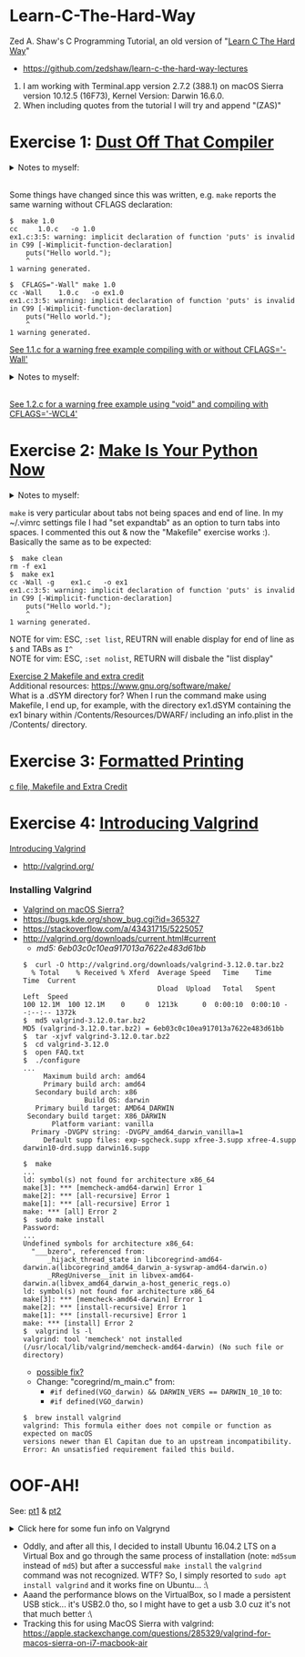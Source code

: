 # Learn-C-The-Hard-Way
Zed A. Shaw's C Programming Tutorial, an old version of "[Learn C The Hard Way](https://web.archive.org/web/20140722163343/http://c.learncodethehardway.org:80/book/)"  
- https://github.com/zedshaw/learn-c-the-hard-way-lectures
1. I am working with Terminal.app version 2.7.2 (388.1) on macOS Sierra version 10.12.5 (16F73), Kernel Version: Darwin 16.6.0.  
2. When including quotes from the tutorial I will try and append "(ZAS)"  

# Exercise 1: [Dust Off That Compiler](https://web.archive.org/web/20140714084954/http://c.learncodethehardway.org:80/book/ex1.html)

<details><summary> Notes to myself:</summary>Difference between `puts` and `printf`: [puts prints appends newline, printf allows http://stackoverflow.com/a/2454491/5225057)  
Odd, in the command line I can use `$ printf $ "ab\bcd"` to displat "acd" but `puts` returns "command not found." Not sure why since `man puts` displays the manual. There's also fputs. ...why the 3 in `man 3 puts`? Answer: https://en.wikipedia.org/wiki/Man_page#Manual_sections  
</details><br>  

Some things have changed since this was written, e.g. `make` reports the same warning without CFLAGS declaration:  
```
$  make 1.0
cc     1.0.c   -o 1.0
ex1.c:3:5: warning: implicit declaration of function 'puts' is invalid in C99 [-Wimplicit-function-declaration]
    puts("Hello world.");
    ^
1 warning generated.
```
```
$  CFLAGS="-Wall" make 1.0
cc -Wall    1.0.c   -o ex1.0
ex1.c:3:5: warning: implicit declaration of function 'puts' is invalid in C99 [-Wimplicit-function-declaration]
    puts("Hello world.");
    ^
1 warning generated.
```

[See 1.1.c for a warning free example compiling with or without CFLAGS='-Wall'](01/1.1.c)

<details><summary>Notes to myself:</summary>  

Of note, the `CFLAGS='-WCL4'` compile warns about the unused parameters:  

```
$  CFLAGS='-WCL4' make 1.0
cc -WCL4    1.0.c   -o 1.0
ex1.c:3:5: warning: implicit declaration of function 'puts' is invalid in C99 [-Wimplicit-function-declaration]
    puts("Hello world.");
    ^
ex1.c:1:14: warning: unused parameter 'argc' [-Wunused-parameter]
int main(int argc, char *argv[])
             ^
ex1.c:1:26: warning: unused parameter 'argv' [-Wunused-parameter]
int main(int argc, char *argv[])
                         ^
3 warnings generated.
```

I "discovered" this flag option because I accidentally wrote `CFLAGS="-WALL"` (all caps) and got the message "`did you mean '-WCL4'?`" and tried it. This flag option also warns about the unused parameters. Not sure what other conditions it covers. Also not sure if `$ man make` is where I should be looking to ascertain what these flags are doing, but I think I am invoking the `-W` `-C` `-L` flags with `make`, but not sure what the `4` is for.  

Explicitly stating there are no parameters in main with "void" avoids this warning, e.g.
```
int main(void)
{
    puts("Look, no warning msg!");
    return 0;
}
```
...and apparently so does leaving the parameters list void, e.g.
```
int main()
{
    puts("Look, no warning msg!");
    return 0;
}
```

</details><br>  

[See 1.2.c for a warning free example using "void" and compiling with CFLAGS='-WCL4'](01/1.2.c)

# Exercise 2: [Make Is Your Python Now](https://web.archive.org/web/20140725051533/http://c.learncodethehardway.org:80/book/ex2.html)
<details><summary>Notes to myself:</summary><p>  

Hmm... reading `$ man make` didn't help me to understand the `-"Wall"` or `"-WLC4"`, but this helped some:  
"In this example I did `CFLAGS="-Wall" make ex1` so that it would <b>add the command line option `-Wall` to the `cc` command that `make` normally runs</b>"(ZAS)  
So I read `$ man cc` but am still not sure about what is going on here: is `-Wall` like `-W` and `-all`? is `-WLC4` like `-W` `-C` `-L` and `-4` ("`-04`"?)? Per the extra credit, I'll do a little more research...  

I also found this useful: `CFLAGS='-Wall'` "is a way to pass "modifiers" to the make command. If you're not familiar with how the Unix shell works, you can create these "environment variables" which will get picked up by programs you run. Sometimes you do this with a command like export `CFLAGS="-Wall"` depending on the shell you use. <b>You can however also just put them before the command you want to run, and that environment variable will be set only while that command runs.</b>"(ZAS)

</p></details>  

`make` is very particular about tabs not being spaces and end of line. In my ~/.vimrc settings file I had "set expandtab" as an option to turn tabs into spaces. I commented this out & now the "Makefile" exercise works :). Basically the same as to be expected:  

```
$  make clean
rm -f ex1
$  make ex1
cc -Wall -g    ex1.c   -o ex1
ex1.c:3:5: warning: implicit declaration of function 'puts' is invalid in C99 [-Wimplicit-function-declaration]
    puts("Hello world.");
    ^
1 warning generated.
```  
NOTE for vim: ESC, `:set list`, REUTRN will enable display for end of line as `$` and TABs as `I^`  
NOTE for vim: ESC, `:set nolist`, RETURN will disbale the "list display"  

[Exercise 2 Makefile and extra credit](02/)  
Additional resources: https://www.gnu.org/software/make/  
What is a .dSYM directory for? When I run the command make using Makefile, I end up, for example, with the directory ex1.dSYM containing the ex1 binary within /Contents/Resources/DWARF/ including an info.plist in the /Contents/ directory.  

# Exercise 3: [Formatted Printing](https://web.archive.org/web/20140723032924/http://c.learncodethehardway.org:80/book/ex3.html)
[c file, Makefile and Extra Credit](03/)

# Exercise 4: [Introducing Valgrind](https://web.archive.org/web/20140725050055/http://c.learncodethehardway.org:80/book/ex4.html)
[Introducing Valgrind](04/)
- http://valgrind.org/
### Installing Valgrind
  - [Valgrind on macOS Sierra?](https://stackoverflow.com/questions/40650338/valgrind-on-macos-sierra)
  - https://bugs.kde.org/show_bug.cgi?id=365327
  - https://stackoverflow.com/a/43431715/5225057
  - http://valgrind.org/downloads/current.html#current
    - *md5: 6eb03c0c10ea917013a7622e483d61bb*
    ```console
    $  curl -O http://valgrind.org/downloads/valgrind-3.12.0.tar.bz2
      % Total    % Received % Xferd  Average Speed   Time    Time     Time  Current
                                     Dload  Upload   Total   Spent    Left  Speed
    100 12.1M  100 12.1M    0     0  1213k      0  0:00:10  0:00:10 --:--:-- 1372k
    $  md5 valgrind-3.12.0.tar.bz2
    MD5 (valgrind-3.12.0.tar.bz2) = 6eb03c0c10ea917013a7622e483d61bb
    $  tar -xjvf valgrind-3.12.0.tar.bz2
    $  cd valgrind-3.12.0
    $  open FAQ.txt
    $  ./configure
    ...
         Maximum build arch: amd64
         Primary build arch: amd64
       Secondary build arch: x86
                   Build OS: darwin
       Primary build target: AMD64_DARWIN
     Secondary build target: X86_DARWIN
           Platform variant: vanilla
      Primary -DVGPV string: -DVGPV_amd64_darwin_vanilla=1
         Default supp files: exp-sgcheck.supp xfree-3.supp xfree-4.supp darwin10-drd.supp darwin16.supp

    $  make
    ...
    ld: symbol(s) not found for architecture x86_64
    make[3]: *** [memcheck-amd64-darwin] Error 1
    make[2]: *** [all-recursive] Error 1
    make[1]: *** [all-recursive] Error 1
    make: *** [all] Error 2
    $  sudo make install
    Password:
    ...
    Undefined symbols for architecture x86_64:
      "___bzero", referenced from:
          _hijack_thread_state in libcoregrind-amd64-darwin.a(libcoregrind_amd64_darwin_a-syswrap-amd64-darwin.o)
          _RRegUniverse__init in libvex-amd64-darwin.a(libvex_amd64_darwin_a-host_generic_regs.o)
    ld: symbol(s) not found for architecture x86_64
    make[3]: *** [memcheck-amd64-darwin] Error 1
    make[2]: *** [install-recursive] Error 1
    make[1]: *** [install-recursive] Error 1
    make: *** [install] Error 2
    $  valgrind ls -l
    valgrind: tool 'memcheck' not installed (/usr/local/lib/valgrind/memcheck-amd64-darwin) (No such file or directory)
    ```
    - [possible fix?](http://valgrind.10908.n7.nabble.com/Unable-to-compile-on-Mac-OS-X-10-11-td57237.html)
    - Change: "coregrind/m_main.c" from:
      - `#if defined(VGO_darwin) && DARWIN_VERS == DARWIN_10_10` to:
      - `#if defined(VGO_darwin)`
    ```console
    $  brew install valgrind
    valgrind: This formula either does not compile or function as expected on macOS
    versions newer than El Capitan due to an upstream incompatibility.
    Error: An unsatisfied requirement failed this build.
    ```

# OOF-AH!
See: [pt1](Valgrind_pt1.md) & [pt2](Valgrind_pt2.md)

<details><summary>Click here for some fun info on Valgrynd</summary><p>

https://dot.kde.org/2006/02/21/interview-valgrind-author-julian-seward  
http://valgrind.org/docs/download_docs.html  

> 1.1. How do you pronounce "Valgrind"?  
> The "Val" as in the word "value". The "grind" is pronounced with a short 'i' -- ie. "grinned" (rhymes with "tinned") rather than "grined" (rhymes with "find").  
>  
> Don't feel bad: almost everyone gets it wrong at first.  
> ***
>  
> 1.2. Where does the name "Valgrind" come from?  
> From Nordic mythology. Originally (before release) the project was named Heimdall, after the watchman of the Nordic gods. He could "see a hundred miles by day or night, hear the grass growing, see the wool growing on a sheep's back", etc. This would have been a great name, but it was already taken by a security package "Heimdal".  
>  
> Keeping with the Nordic theme, Valgrind was chosen. Valgrind is the name  of the main entrance to Valhalla (the Hall of the Chosen Slain in Asgard). Over this entrance there resides a wolf and over it there is the head of a boar and on it perches a huge eagle, whose eyes can see to the far regions of the nine worlds. Only those judged worthy by the guardians are allowed to pass through Valgrind. All others are refused entrance.  
>  
> It's not short for "value grinder", although that's not a bad guess.  

</p></details>

- Oddly, and after all this, I decided to install Ubuntu 16.04.2 LTS on a Virtual Box and go through the same process of installation (note: `md5sum` instead of `md5`) but after a successful `make install` the `valgrind` command was not recognized. WTF? So, I simply resorted to `sudo apt install valgrind` and it works fine on Ubuntu... :\
- Aaand the performance blows on the VirtualBox, so I made a persistent USB stick... it's USB2.0 tho, so I might have to get a usb 3.0 cuz it's not that much better :\
- Tracking this for using MacOS Sierra with valgrind: https://apple.stackexchange.com/questions/285329/valgrind-for-macos-sierra-on-i7-macbook-air

